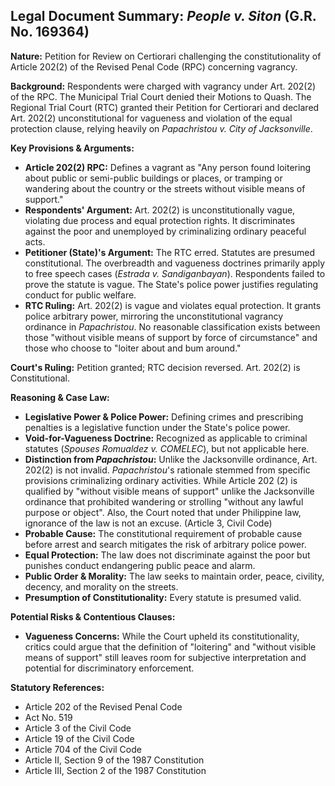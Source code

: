 ## Legal Document Summary: *People v. Siton* (G.R. No. 169364)

**Nature:** Petition for Review on Certiorari challenging the constitutionality of Article 202(2) of the Revised Penal Code (RPC) concerning vagrancy.

**Background:** Respondents were charged with vagrancy under Art. 202(2) of the RPC. The Municipal Trial Court denied their Motions to Quash. The Regional Trial Court (RTC) granted their Petition for Certiorari and declared Art. 202(2) unconstitutional for vagueness and violation of the equal protection clause, relying heavily on *Papachristou v. City of Jacksonville*.

**Key Provisions & Arguments:**

*   **Article 202(2) RPC:** Defines a vagrant as "Any person found loitering about public or semi-public buildings or places, or tramping or wandering about the country or the streets without visible means of support."
*   **Respondents' Argument:** Art. 202(2) is unconstitutionally vague, violating due process and equal protection rights. It discriminates against the poor and unemployed by criminalizing ordinary peaceful acts.
*   **Petitioner (State)'s Argument:** The RTC erred. Statutes are presumed constitutional. The overbreadth and vagueness doctrines primarily apply to free speech cases (*Estrada v. Sandiganbayan*). Respondents failed to prove the statute is vague. The State's police power justifies regulating conduct for public welfare.
*   **RTC Ruling:** Art. 202(2) is vague and violates equal protection. It grants police arbitrary power, mirroring the unconstitutional vagrancy ordinance in *Papachristou*. No reasonable classification exists between those "without visible means of support by force of circumstance" and those who choose to "loiter about and bum around."

**Court's Ruling:** Petition granted; RTC decision reversed. Art. 202(2) is Constitutional.

**Reasoning & Case Law:**

*   **Legislative Power & Police Power:** Defining crimes and prescribing penalties is a legislative function under the State's police power.
*   **Void-for-Vagueness Doctrine:** Recognized as applicable to criminal statutes (*Spouses Romualdez v. COMELEC*), but not applicable here.
*   **Distinction from *Papachristou*:** Unlike the Jacksonville ordinance, Art. 202(2) is not invalid. *Papachristou*'s rationale stemmed from specific provisions criminalizing ordinary activities. While Article 202 (2) is qualified by "without visible means of support" unlike the Jacksonville ordinance that prohibited wandering or strolling "without any lawful purpose or object". Also, the Court noted that under Philippine law, ignorance of the law is not an excuse. (Article 3, Civil Code)
*   **Probable Cause:** The constitutional requirement of probable cause before arrest and search mitigates the risk of arbitrary police power.
*   **Equal Protection:** The law does not discriminate against the poor but punishes conduct endangering public peace and alarm.
*   **Public Order & Morality:** The law seeks to maintain order, peace, civility, decency, and morality on the streets.
*   **Presumption of Constitutionality:** Every statute is presumed valid.

**Potential Risks & Contentious Clauses:**

*   **Vagueness Concerns:** While the Court upheld its constitutionality, critics could argue that the definition of "loitering" and "without visible means of support" still leaves room for subjective interpretation and potential for discriminatory enforcement.

**Statutory References:**

*   Article 202 of the Revised Penal Code
*   Act No. 519
*   Article 3 of the Civil Code
*   Article 19 of the Civil Code
*   Article 704 of the Civil Code
*   Article II, Section 9 of the 1987 Constitution
*   Article III, Section 2 of the 1987 Constitution
